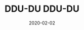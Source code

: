 ---
title: "DDU-DU DDU-DU"
date: 2020-02-02
alt-title: "YPMB in Your Area"
composer: "BLACKPINK"
src: "/assets/arrangements/ddu-du_ddu-du.pdf"
link: 
---